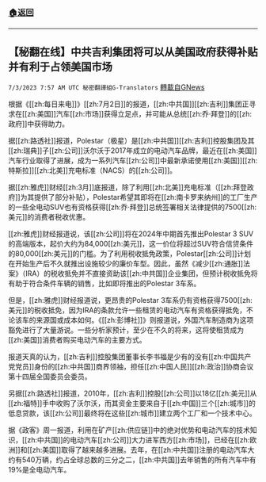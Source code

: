 ###  [:house:返回](README.md)
---


## 【秘翻在线】中共吉利集团将可以从美国政府获得补贴并有利于占领美国市场
`7/3/2023 7:57 AM UTC 秘密翻譯組G-Translators` [轉載自GNews](https://gnews.org/articles/1432634)

根据《[[zh:每日来电]]》[[zh:7月2日]]的报道，[[zh:中共国]][[zh:吉利]]集团正寻求在[[zh:美国]]汽车[[zh:市场]]获得立足点，并可能从总统[[zh:乔·拜登]]的[[zh:政府]]中获得助力。

据[[zh:路透社]]报道，Polestar（极星）是[[zh:中共国]][[zh:吉利]]控股集团及其[[zh:瑞典]]子[[zh:公司]]沃尔沃于2017年成立的电动汽车品牌，最近在[[zh:美国]]汽车行业取得了进展，成为一系列汽车[[zh:公司]]中最新承诺使用[[zh:美国]][[zh:特斯拉]][[zh:北美]]充电标准（NACS）的[[zh:公司]]。

据[[zh:雅虎]]财经[[zh:3月]]底报道，除了利用[[zh:北美]]充电标准（[[zh:拜登政府]]为其提供了部分补贴），Polestar希望其即将在[[zh:南卡罗来纳州]]的工厂生产的一些全电动SUV也有资格获得[[zh:乔·拜登]]总统签署相关法律提供的7500[[zh:美元]]的消费者税收优惠。

[[zh:雅虎]]财经报道说，该[[zh:公司]]将在2024年中期首先推出Polestar 3 SUV的高端版本，起价大约为84,000[[zh:美元]]，这一价位将超过SUV符合信贷条件的80,000[[zh:美元]]的门槛。为了利用税收抵免政策，Polestar[[zh:公司]]计划在开始生产后不久就推出设施较少的廉价车型。因此，虽然《减少[[zh:通胀]]法案》（IRA）的税收抵免并不直接资助该[[zh:中共国]]企业集团，但预计税收抵免将有助于符合条件车辆的销售，比如即将推出的Polestar 3车系。

但是，[[zh:雅虎]]财经报道说，更昂贵的Polestar 3车系仍有资格获得7500[[zh:美元]]的税收抵免，因为IRA的条款允许一些租赁的电动汽车有资格获得抵免，不论该车的来源国或成本如何。《[[zh:彭博社]]》则报道说，外国汽车制造商为这项豁免进行了大量游说。一些分析家预计，至少在不久的将来，这将使租赁成为[[zh:美国]]消费者购买电动汽车的主要方式。

报道天真的认为，[[zh:吉利]]控股集团董事长李书福是少有的没有[[zh:中国共产党党员]]身份的[[zh:中共国]]商界领袖，担任[[zh:中国人民]][[zh:政治]]协商会议第十四届全国委员会委员。

另据[[zh:路透社]]报道，2010年，[[zh:吉利]]控股[[zh:公司]]以18亿[[zh:美元]]从[[zh:福特]]手中收购了沃尔沃，而其资金主要来自于[[zh:中国]]三个[[zh:城市]]的低息贷款，该[[zh:公司]]最终将在这些[[zh:城市]]建立两个工厂和一个技术中心。

据《政客》周一报道，利用在矿产[[zh:供应链]]中的绝对优势和电动汽车的技术知识，[[zh:中共国]]的电动汽车[[zh:公司]]大力进军西方[[zh:市场]]，已经在[[zh:欧洲]]和[[zh:美国]]取得了越来越多进展。去年，在[[zh:中共国]]注册的电动汽车大约有540万辆，约占全球总数的三分之二，[[zh:中共国]]去年销售的所有汽车中有19%是全电动汽车。
